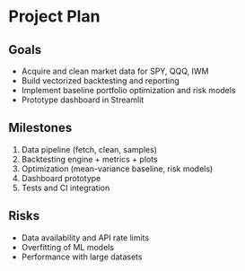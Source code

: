 # Project Plan

## Goals
- Acquire and clean market data for SPY, QQQ, IWM
- Build vectorized backtesting and reporting
- Implement baseline portfolio optimization and risk models
- Prototype dashboard in Streamlit

## Milestones
1. Data pipeline (fetch, clean, samples)
2. Backtesting engine + metrics + plots
3. Optimization (mean-variance baseline, risk models)
4. Dashboard prototype
5. Tests and CI integration

## Risks
- Data availability and API rate limits
- Overfitting of ML models
- Performance with large datasets
